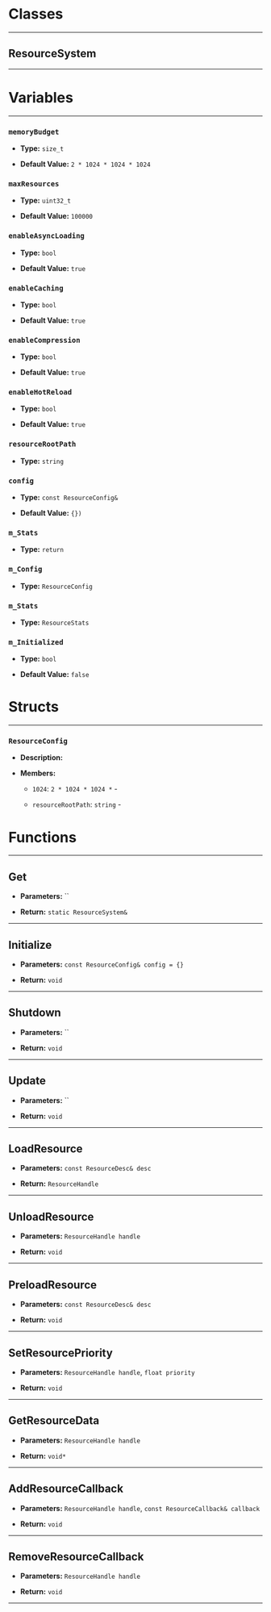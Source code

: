 # Classes
---

## ResourceSystem
---




# Variables
---

### `memoryBudget`

- **Type:** `size_t`

- **Default Value:** `2 * 1024 * 1024 * 1024`



### `maxResources`

- **Type:** `uint32_t`

- **Default Value:** `100000`



### `enableAsyncLoading`

- **Type:** `bool`

- **Default Value:** `true`



### `enableCaching`

- **Type:** `bool`

- **Default Value:** `true`



### `enableCompression`

- **Type:** `bool`

- **Default Value:** `true`



### `enableHotReload`

- **Type:** `bool`

- **Default Value:** `true`



### `resourceRootPath`

- **Type:** `string`



### `config`

- **Type:** `const ResourceConfig&`

- **Default Value:** `{})`



### `m_Stats`

- **Type:** `return`



### `m_Config`

- **Type:** `ResourceConfig`



### `m_Stats`

- **Type:** `ResourceStats`



### `m_Initialized`

- **Type:** `bool`

- **Default Value:** `false`




# Structs
---

### `ResourceConfig`

- **Description:** 

- **Members:**

  - `1024`: `2 * 1024 * 1024 *` - 

  - `resourceRootPath`: `string` - 




# Functions
---

## Get



- **Parameters:** ``

- **Return:** `static ResourceSystem&`

---

## Initialize



- **Parameters:** `const ResourceConfig& config = {}`

- **Return:** `void`

---

## Shutdown



- **Parameters:** ``

- **Return:** `void`

---

## Update



- **Parameters:** ``

- **Return:** `void`

---

## LoadResource



- **Parameters:** `const ResourceDesc& desc`

- **Return:** `ResourceHandle`

---

## UnloadResource



- **Parameters:** `ResourceHandle handle`

- **Return:** `void`

---

## PreloadResource



- **Parameters:** `const ResourceDesc& desc`

- **Return:** `void`

---

## SetResourcePriority



- **Parameters:** `ResourceHandle handle`, `float priority`

- **Return:** `void`

---

## GetResourceData



- **Parameters:** `ResourceHandle handle`

- **Return:** `void*`

---

## AddResourceCallback



- **Parameters:** `ResourceHandle handle`, `const ResourceCallback& callback`

- **Return:** `void`

---

## RemoveResourceCallback



- **Parameters:** `ResourceHandle handle`

- **Return:** `void`

---
